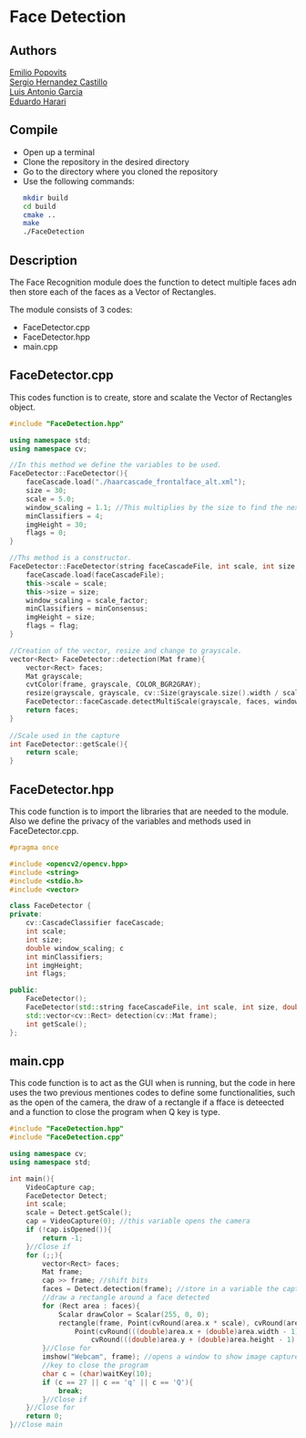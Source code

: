 # Face Detection

## Authors
[Emilio Popovits](https://github.com) </br>
[Sergio Hernandez Castillo](https://github.com/sergio-hernandez-castillo) </br>
[Luis Antonio Garcia](https://github.com/WichoGarcia) </br>
[Eduardo Harari](https://github.com/eduardoharari) </br>

## Compile
- Open up a terminal
- Clone the repository in the desired directory
- Go to the directory where you cloned the repository
- Use the following commands: 
    ```sh
    mkdir build
    cd build
    cmake ..
    make 
    ./FaceDetection
    ```

## Description
The Face Recognition module does the function to detect multiple faces adn then store each of the faces as a Vector of Rectangles.

The module consists of 3 codes:
- FaceDetector.cpp
- FaceDetector.hpp
- main.cpp

## FaceDetector.cpp

This codes function is to create, store and scalate the Vector of Rectangles object.

```c++
#include "FaceDetection.hpp"

using namespace std;
using namespace cv;

//In this method we define the variables to be used.
FaceDetector::FaceDetector(){ 
    faceCascade.load("./haarcascade_frontalface_alt.xml");
    size = 30;
    scale = 5.0;
    window_scaling = 1.1; //This multiplies by the size to find the next bigger image, if there even is one to begin with
    minClassifiers = 4;
    imgHeight = 30;
    flags = 0;
}

//Ths method is a constructor.
FaceDetector::FaceDetector(string faceCascadeFile, int scale, int size, double scale_factor, int minConsensus, int flag){
    faceCascade.load(faceCascadeFile); 
    this->scale = scale; 
    this->size = size;
    window_scaling = scale_factor; 
    minClassifiers = minConsensus; 
    imgHeight = size; 
    flags = flag; 
}

//Creation of the vector, resize and change to grayscale.  
vector<Rect> FaceDetector::detection(Mat frame){ 
    vector<Rect> faces; 
    Mat grayscale; 
    cvtColor(frame, grayscale, COLOR_BGR2GRAY); 
    resize(grayscale, grayscale, cv::Size(grayscale.size().width / scale, grayscale.size().height / scale)); 
    FaceDetector::faceCascade.detectMultiScale(grayscale, faces, window_scaling, minClassifiers, flags, cv::Size(size, size)); 
    return faces; 
} 
 
//Scale used in the capture  
int FaceDetector::getScale(){ 
    return scale; 
}
```

## FaceDetector.hpp 
This code function is to import the libraries that are needed to the module. 
Also we define the privacy of the variables and methods used in FaceDetector.cpp.

```c++
#pragma once 

#include <opencv2/opencv.hpp> 
#include <string> 
#include <stdio.h> 
#include <vector> 

class FaceDetector { 
private: 
	cv::CascadeClassifier faceCascade; 
	int scale; 
	int size; 
	double window_scaling; c
	int minClassifiers; 
	int imgHeight; 
	int flags; 

public: 
	FaceDetector(); 
	FaceDetector(std::string faceCascadeFile, int scale, int size, double scale_factor, int minConsensus, int flag); 
	std::vector<cv::Rect> detection(cv::Mat frame); 
	int getScale(); 
};
```

## main.cpp 
This code function is to act as the GUI when is running, but the code in here uses the two previous mentiones codes to define some functionalities, such as the open of the camera, the draw of a rectangle if a fface is deteected and a function to close the program when Q key is type.

```c++
#include "FaceDetection.hpp" 
#include "FaceDetection.cpp" 

using namespace cv; 
using namespace std; 

int main(){ 
    VideoCapture cap; 
    FaceDetector Detect; 
    int scale; 
    scale = Detect.getScale(); 
    cap = VideoCapture(0); //this variable opens the camera 
    if (!cap.isOpened()){ 
        return -1; 
    }//Close if  
    for (;;){ 
        vector<Rect> faces; 
        Mat frame; 
        cap >> frame; //shift bits 
        faces = Detect.detection(frame); //store in a variable the capture in the camera frame 
        //draw a rectangle around a face detected 
        for (Rect area : faces){ 
            Scalar drawColor = Scalar(255, 0, 0); 
            rectangle(frame, Point(cvRound(area.x * scale), cvRound(area.y * scale)), 
                Point(cvRound(((double)area.x + (double)area.width - 1) * scale), 
                    cvRound(((double)area.y + (double)area.height - 1) * scale)), drawColor); 
        }//Close for 
        imshow("Webcam", frame); //opens a window to show image captured         
        //key to close the program 
        char c = (char)waitKey(10); 
        if (c == 27 || c == 'q' || c == 'Q'){ 
            break; 
        }//Close if 
    }//Close for 
    return 0; 
}//Close main 
```
